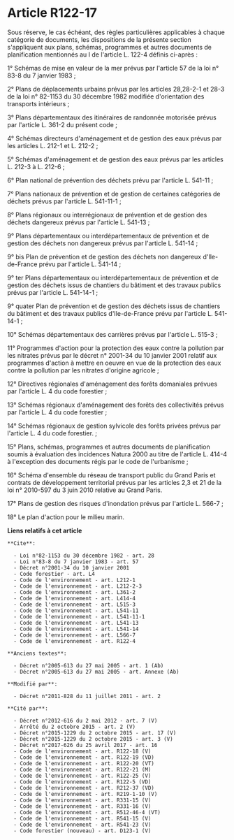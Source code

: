 # Article R122-17

Sous réserve, le cas échéant, des règles particulières applicables à chaque catégorie de documents, les dispositions de la
présente section s'appliquent aux plans, schémas, programmes et autres documents de planification mentionnés au I de
l'article L. 122-4 définis ci-après : 

1° Schémas de mise en valeur de la mer prévus par l'article 57 de la loi n° 83-8 du 7 janvier 1983 ; 

2° Plans de déplacements urbains prévus par les articles 28,28-2-1 et 28-3 de la loi n° 82-1153 du 30 décembre 1982 modifiée
d'orientation des transports intérieurs ; 

3° Plans départementaux des itinéraires de randonnée motorisée prévus par l'article L. 361-2 du présent code ; 

4° Schémas directeurs d'aménagement et de gestion des eaux prévus par les articles L. 212-1 et L. 212-2 ; 

5° Schémas d'aménagement et de gestion des eaux prévus par les articles L. 212-3 à L. 212-6 ; 

6° Plan national de prévention des déchets prévu par l'article L. 541-11 ; 

7° Plans nationaux de prévention et de gestion de certaines catégories de déchets prévus par l'article L. 541-11-1 ; 

8° Plans régionaux ou interrégionaux de prévention et de gestion des déchets dangereux prévus par l'article L. 541-13 ; 

9° Plans départementaux ou interdépartementaux de prévention et de gestion des déchets non dangereux prévus par l'article L.
541-14 ; 

9° bis Plan de prévention et de gestion des déchets non dangereux d'Ile-de-France prévu par l'article L. 541-14 ; 

9° ter Plans départementaux ou interdépartementaux de prévention et de gestion des déchets issus de chantiers du bâtiment et
des travaux publics prévus par l'article L. 541-14-1 ; 

9° quater Plan de prévention et de gestion des déchets issus de chantiers du bâtiment et des travaux publics d'Ile-de-France
prévu par l'article L. 541-14-1 ; 

10° Schémas départementaux des carrières prévus par l'article L. 515-3 ; 

11° Programmes d'action pour la protection des eaux contre la pollution par les nitrates prévus par le décret n° 2001-34 du
10 janvier 2001 relatif aux programmes d'action à mettre en oeuvre en vue de la protection des eaux contre la pollution par
les nitrates d'origine agricole ; 

12° Directives régionales d'aménagement des forêts domaniales prévues par l'article L. 4 du code forestier ; 

13° Schémas régionaux d'aménagement des forêts des collectivités prévus par l'article L. 4 du code forestier ; 

14° Schémas régionaux de gestion sylvicole des forêts privées prévus par l'article L. 4 du code forestier. ; 

15° Plans, schémas, programmes et autres documents de planification soumis à évaluation des incidences Natura 2000 au titre
de l'article L. 414-4 à l'exception des documents régis par le code de l'urbanisme ; 

16° Schéma d'ensemble du réseau de transport public du Grand Paris et contrats de développement territorial prévus par les
articles 2,3 et 21 de la loi n° 2010-597 du 3 juin 2010 relative au Grand Paris. 

17° Plans de gestion des risques d'inondation prévus par l'article L. 566-7 ; 

18° Le plan d'action pour le milieu marin.

**Liens relatifs à cet article**

	**Cite**:

	  - Loi n°82-1153 du 30 décembre 1982 - art. 28
	  - Loi n°83-8 du 7 janvier 1983 - art. 57
	  - Décret n°2001-34 du 10 janvier 2001
	  - Code forestier - art. L4
	  - Code de l'environnement - art. L212-1
	  - Code de l'environnement - art. L212-2-3
	  - Code de l'environnement - art. L361-2
	  - Code de l'environnement - art. L414-4
	  - Code de l'environnement - art. L515-3
	  - Code de l'environnement - art. L541-11
	  - Code de l'environnement - art. L541-11-1
	  - Code de l'environnement - art. L541-13
	  - Code de l'environnement - art. L541-14
	  - Code de l'environnement - art. L566-7
	  - Code de l'environnement - art. R122-4

	**Anciens textes**:

	  - Décret n°2005-613 du 27 mai 2005 - art. 1 (Ab)
	  - Décret n°2005-613 du 27 mai 2005 - art. Annexe (Ab)

	**Modifié par**:

	  - Décret n°2011-828 du 11 juillet 2011 - art. 2

	**Cité par**:

	  - Décret n°2012-616 du 2 mai 2012 - art. 7 (V)
	  - Arrêté du 2 octobre 2015 - art. 2 (V)
	  - Décret n°2015-1229 du 2 octobre 2015 - art. 17 (V)
	  - Décret n°2015-1229 du 2 octobre 2015 - art. 3 (V)
	  - Décret n°2017-626 du 25 avril 2017 - art. 16
	  - Code de l'environnement - art. R122-18 (V)
	  - Code de l'environnement - art. R122-19 (VD)
	  - Code de l'environnement - art. R122-20 (VT)
	  - Code de l'environnement - art. R122-21 (M)
	  - Code de l'environnement - art. R122-25 (V)
	  - Code de l'environnement - art. R122-5 (VD)
	  - Code de l'environnement - art. R212-37 (VD)
	  - Code de l'environnement - art. R219-1-10 (V)
	  - Code de l'environnement - art. R331-15 (V)
	  - Code de l'environnement - art. R331-16 (V)
	  - Code de l'environnement - art. R512-46-4 (VT)
	  - Code de l'environnement - art. R541-15 (V)
	  - Code de l'environnement - art. R541-23 (V)
	  - Code forestier (nouveau) - art. D123-1 (V)
